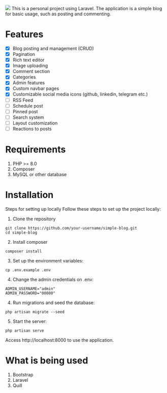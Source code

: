 <img src="https://i.imgur.com/Ji4Xtmw.png"></img>
This is a personal project using Laravel. The application is a simple blog for basic usage, such as posting and commenting.
# Features
- [x] Blog posting and management (CRUD)
- [x] Pagination
- [x] Rich text editor
- [x] Image uploading
- [x] Comment section
- [x] Categories
- [x] Admin features
- [x] Custom navbar pages
- [x] Customizable social media icons (github, linkedin, telegram etc.)
- [ ] RSS Feed
- [ ] Schedule post
- [ ] Pinned post
- [ ] Search system
- [ ] Layout customization
- [ ] Reactions to posts
# Requirements
1. PHP >= 8.0
2. Composer
3. MySQL or other database
# Installation
Steps for setting up locally
Follow these steps to set up the project locally:

1. Clone the repository
```
git clone https://github.com/your-username/simple-blog.git
cd simple-blog
```
2. Install composer
```
composer install
```
3. Set up the environment variables:
```
cp .env.example .env
```
4. Change the admin credentials on .env:
```
ADMIN_USERNAME="admin"
ADMIN_PASSWORD="00000"
```
4. Run migrations and seed the database:
```
php artisan migrate --seed
```
5. Start the server:
```
php artisan serve
```
Access http://localhost:8000 to use the application.
# What is being used
1. Bootstrap
2. Laravel
3. Quill
